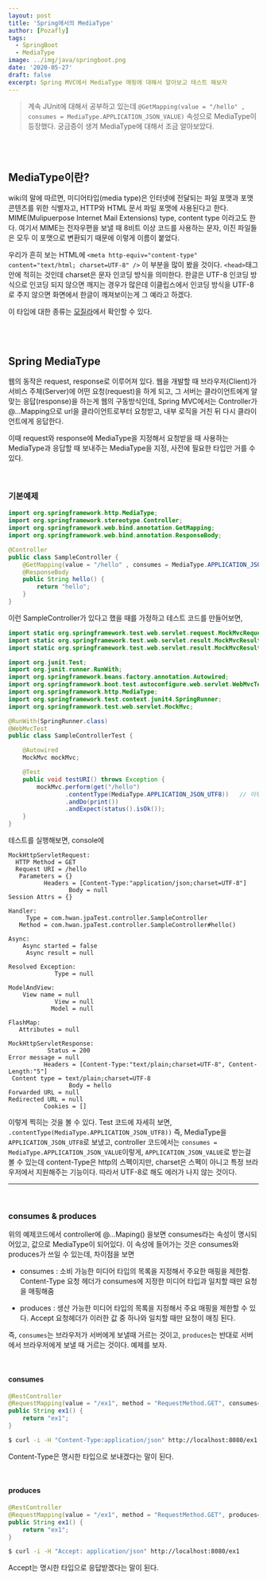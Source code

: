 ```yaml
---
layout: post
title: 'Spring에서의 MediaType'
author: [Pozafly]
tags:
  - SpringBoot
  - MediaType
image: ../img/java/springboot.png
date: '2020-05-27'
draft: false
excerpt: Spring MVC에서 MediaType 매핑에 대해서 알아보고 테스트 해보자
---
```


> 계속 JUnit에 대해서 공부하고 있는데 `@GetMapping(value = "/hello" , consumes = MediaType.APPLICATION_JSON_VALUE)` 속성으로 MediaType이 등장했다. 궁금증이 생겨 MediaType에 대해서 조금 알아보았다.

<br/><br/>

## MediaType이란?

wiki의 말에 따르면, 미디어타입(media type)은 인터넷에 전달되는 파일 포맷과 포맷 콘텐츠를 위한 식별자고, HTTP와 HTML 문서 파일 포맷에 사용된다고 한다. MIME(Mulipuerpose Internet Mail Extensions) type, content type 이라고도 한다. 여기서 MIME는 전자우편을 보낼 때 8비트 이상 코드를 사용하는 문자, 이진 파일들은 모두 이 포맷으로 변환되기 때문에 이렇게 이름이 붙었다.

우리가 흔히 보는 HTML에 `<meta http-equiv="content-type" content="text/html; charset=UTF-8" />` 이 부분을 많이 봤을 것이다. `<head>`태그 안에 적히는 것인데 charset은 문자 인코딩 방식을 의미한다. 한글은 UTF-8 인코딩 방식으로 인코딩 되지 않으면 깨지는 경우가 많은데 이클립스에서 인코딩 방식을 UTF-8로 주지 않으면 화면에서 한글이 깨져보이는게 그 예라고 하겠다.

이 타입에 대한 종류는 [모질라](https://developer.mozilla.org/ko/docs/Web/HTTP/Basics_of_HTTP/MIME_types)에서 확인할 수 있다.

<br/><br/>

## Spring MediaType

웹의 동작은 request, response로 이루어져 있다. 웹을 개발할 때 브라우저(Client)가 서비스 주체(Server)에 어떤 요청(request)을 하게 되고, 그 서버는 클라이언트에게 알맞는 응답(response)을 하는게 웹의 구동방식인데, Spring MVC에서는 Controller가 @...Mapping으로 url을 클라이언트로부터 요청받고, 내부 로직을 거친 뒤 다시 클라이언트에게 응답한다.

이때 request와 response에 MediaType을 지정해서 요청받을 때 사용하는 MediaType과 응답할 때 보내주는 MediaType을 지정, 사전에 필요한 타입만 거를 수 있다.

<br/>

### 기본예제

```java
import org.springframework.http.MediaType;
import org.springframework.stereotype.Controller;
import org.springframework.web.bind.annotation.GetMapping;
import org.springframework.web.bind.annotation.ResponseBody;

@Controller
public class SampleController {
	@GetMapping(value = "/hello" , consumes = MediaType.APPLICATION_JSON_VALUE)   // consumes
	@ResponseBody
	public String hello() {
		return "hello";
	}
}
```

이런 SampleController가 있다고 했을 때를 가정하고 테스트 코드를 만들어보면,

```java
import static org.springframework.test.web.servlet.request.MockMvcRequestBuilders.get;
import static org.springframework.test.web.servlet.result.MockMvcResultHandlers.print;
import static org.springframework.test.web.servlet.result.MockMvcResultMatchers.status;

import org.junit.Test;
import org.junit.runner.RunWith;
import org.springframework.beans.factory.annotation.Autowired;
import org.springframework.boot.test.autoconfigure.web.servlet.WebMvcTest;
import org.springframework.http.MediaType;
import org.springframework.test.context.junit4.SpringRunner;
import org.springframework.test.web.servlet.MockMvc;

@RunWith(SpringRunner.class)
@WebMvcTest
public class SampleControllerTest {

	@Autowired
	MockMvc mockMvc;

	@Test
	public void testURI() throws Exception {
		mockMvc.perform(get("/hello")
				.contentType(MediaType.APPLICATION_JSON_UTF8))   // 이부분
				.andDo(print())
				.andExpect(status().isOk());
	}
}
```

테스트를 실행해보면, console에

```
MockHttpServletRequest:
  HTTP Method = GET
  Request URI = /hello
   Parameters = {}
		  Headers = [Content-Type:"application/json;charset=UTF-8"]
				 Body = null
Session Attrs = {}

Handler:
	 Type = com.hwan.jpaTest.controller.SampleController
   Method = com.hwan.jpaTest.controller.SampleController#hello()

Async:
	Async started = false
	 Async result = null

Resolved Exception:
			 Type = null

ModelAndView:
	View name = null
			 View = null
			Model = null

FlashMap:
   Attributes = null

MockHttpServletResponse:
		   Status = 200
Error message = null
		  Headers = [Content-Type:"text/plain;charset=UTF-8", Content-Length:"5"]
 Content type = text/plain;charset=UTF-8
				 Body = hello
Forwarded URL = null
Redirected URL = null
		  Cookies = []
```

이렇게 찍히는 것을 볼 수 있다. Test 코드에 자세히 보면, `.contentType(MediaType.APPLICATION_JSON_UTF8))` 즉, MediaType을 `APPLICATION_JSON_UTF8`로 보냈고, controller 코드에서는 `consumes = MediaType.APPLICATION_JSON_VALUE`이렇게, `APPLICATION_JSON_VALUE`로 받는걸 볼 수 있는데 content-Type은 http의 스펙이지만, charset은 스펙이 아니고 특정 브라우저에서 지원해주는 기능이다. 따라서 UTF-8로 해도 에러가 나지 않는 것이다.

---

<br/>

### consumes & produces

위의 예제코드에서 controller에 @...Maping() 을보면 consumes라는 속성이 명시되어있고, 값으로 MediaType이 되어있다. 이 속성에 들어가는 것은 consumes와 produces가 쓰일 수 있는데, 차이점을 보면

- consumes : 소비 가능한 미디어 타입의 목록을 지정해서 주요한 매핑을 제한함. Content-Type 요청 헤더가 consumes에 지정한 미디어 타입과 일치할 때만 요청을 매핑해줌

- produces : 생산 가능한 미디어 타입의 목록을 지정해서 주요 매핑을 제한할 수 있다. Accept 요청헤더가 이러한 값 중 하나와 일치할 때만 요청이 매칭 된다.

즉, `consumes`는 브라우저가 서버에게 보낼때 거르는 것이고, `produces`는 반대로 서버에서 브라우저에게 보낼 때 거르는 것이다. 예제를 보자.

<br/>

#### consumes

```java
@RestController
@RequestMapping(value = "/ex1", method = "RequestMethod.GET", consumes="application/json")
public String ex1() {
	return "ex1";
}
```

```bash
$ curl -i -H "Content-Type:application/json" http://localhost:8080/ex1
```

Content-Type은 명시한 타입으로 보내겠다는 말이 된다.

<br/>

#### produces

```java
@RestController
@RequestMapping(value = "/ex1", method = "RequestMethod.GET", produces="application/json")
public String ex1() {
	return "ex1";
}
```

```bash
$ curl -i -H "Accept: application/json" http://localhost:8080/ex1
```

Accept는 명시한 타입으로 응답받겠다는 말이 된다.